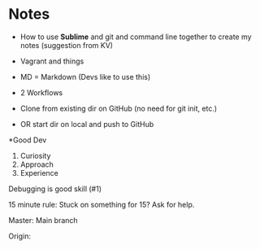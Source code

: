 # Notes

* How to use **Sublime** and git and command line together to create my notes (suggestion from KV)

* Vagrant and things

* MD = Markdown (Devs like to use this)

* 2 Workflows

* Clone from existing dir on GitHub (no need for git init, etc.)

* OR start dir on local and push to GitHub

*Good Dev

1)  Curiosity
2)  Approach
3)  Experience

Debugging is good skill (#1)

15 minute rule: Stuck on something for 15? Ask for help.

Master: Main branch

Origin:
